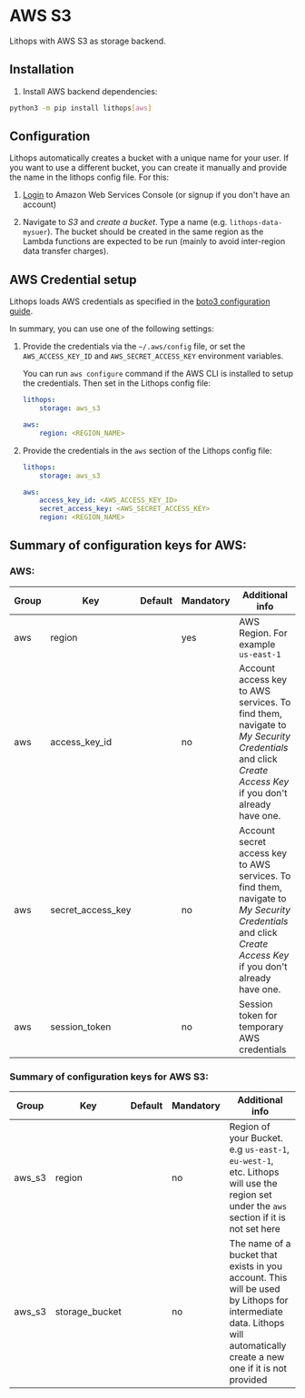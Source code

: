 # AWS S3

Lithops with AWS S3 as storage backend.

## Installation

1. Install AWS backend dependencies:

```bash
python3 -m pip install lithops[aws]
```

## Configuration

Lithops automatically creates a bucket with a unique name for your user. If you want to use a different bucket, you can create it manually and provide the name in the lithops config file. For this:

1. [Login](https://console.aws.amazon.com/?nc2=h_m_mc) to Amazon Web Services Console (or signup if you don't have an account)

2. Navigate to *S3* and *create a bucket*. Type a name (e.g. `lithops-data-mysuer`). The bucket should be created in the same region as the Lambda functions are expected to be run (mainly to avoid inter-region data transfer charges).


## AWS Credential setup

Lithops loads AWS credentials as specified in the [boto3 configuration guide](https://boto3.amazonaws.com/v1/documentation/api/latest/guide/configuration.html).

In summary, you can use one of the following settings:

1. Provide the credentials via the `~/.aws/config` file, or set the `AWS_ACCESS_KEY_ID` and `AWS_SECRET_ACCESS_KEY` environment variables.

    You can run `aws configure` command if the AWS CLI is installed to setup the credentials. Then set in the Lithops config file:
    ```yaml
    lithops:
        storage: aws_s3

    aws:
        region: <REGION_NAME>
    ```

2. Provide the credentials in the `aws` section of the Lithops config file:
    ```yaml
    lithops:
        storage: aws_s3

    aws:
        access_key_id: <AWS_ACCESS_KEY_ID>
        secret_access_key: <AWS_SECRET_ACCESS_KEY>
        region: <REGION_NAME>
    ```
 
## Summary of configuration keys for AWS:

### AWS:

|Group|Key|Default|Mandatory|Additional info|
|---|---|---|---|---|
|aws | region | |yes | AWS Region. For example `us-east-1` |
|aws | access_key_id | |no | Account access key to AWS services. To find them, navigate to *My Security Credentials* and click *Create Access Key* if you don't already have one. |
|aws | secret_access_key | |no | Account secret access key to AWS services. To find them, navigate to *My Security Credentials* and click *Create Access Key* if you don't already have one. |
|aws | session_token | |no | Session token for temporary AWS credentials |

### Summary of configuration keys for AWS S3:

|Group|Key|Default|Mandatory|Additional info|
|---|---|---|---|---|
|aws_s3 | region | |no | Region of your Bucket. e.g `us-east-1`, `eu-west-1`, etc. Lithops will use the region set under the `aws` section if it is not set here |
|aws_s3 | storage_bucket | | no | The name of a bucket that exists in you account. This will be used by Lithops for intermediate data. Lithops will automatically create a new one if it is not provided |

